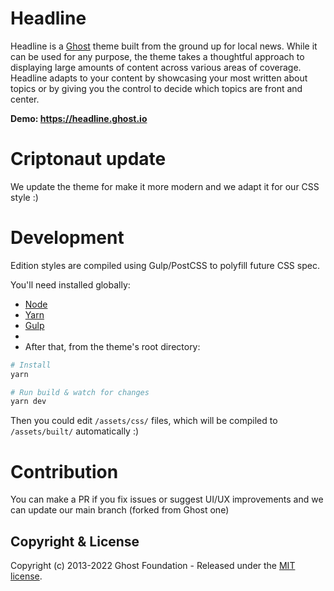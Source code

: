 # Headline

Headline is a [Ghost](https://github.com/TryGhost/Ghost) theme built from the ground up for local news. While it can be used for any purpose, the theme takes a thoughtful approach to displaying large amounts of content across various areas of coverage. Headline adapts to your content by showcasing your most written about topics or by giving you the control to decide which topics are front and center.

**Demo: https://headline.ghost.io**

# Criptonaut update

We update the theme for make it more modern and we adapt it for our CSS style :)

# Development

Edition styles are compiled using Gulp/PostCSS to polyfill future CSS spec.

You'll need installed globally:

- [Node](https://nodejs.org/)
- [Yarn](https://yarnpkg.com/)
- [Gulp](https://gulpjs.com) 
- 
- After that, from the theme's root directory:

```bash
# Install
yarn

# Run build & watch for changes
yarn dev
```

Then you could edit `/assets/css/` files, which will be compiled to `/assets/built/` automatically :)


# Contribution

You can make a PR if you fix issues or suggest UI/UX improvements and we can update our main branch (forked from Ghost one)

## Copyright & License

Copyright (c) 2013-2022 Ghost Foundation - Released under the [MIT license](LICENSE).
